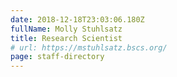 ```yaml
---
date: 2018-12-18T23:03:06.180Z
fullName: Molly Stuhlsatz
title: Research Scientist
# url: https://mstuhlsatz.bscs.org/
page: staff-directory
---
```

